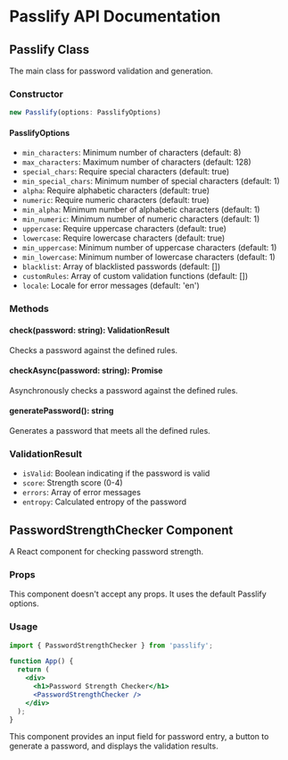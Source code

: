 # Passlify API Documentation

## Passlify Class

The main class for password validation and generation.

### Constructor

```typescript
new Passlify(options: PasslifyOptions)
```

#### PasslifyOptions

- `min_characters`: Minimum number of characters (default: 8)
- `max_characters`: Maximum number of characters (default: 128)
- `special_chars`: Require special characters (default: true)
- `min_special_chars`: Minimum number of special characters (default: 1)
- `alpha`: Require alphabetic characters (default: true)
- `numeric`: Require numeric characters (default: true)
- `min_alpha`: Minimum number of alphabetic characters (default: 1)
- `min_numeric`: Minimum number of numeric characters (default: 1)
- `uppercase`: Require uppercase characters (default: true)
- `lowercase`: Require lowercase characters (default: true)
- `min_uppercase`: Minimum number of uppercase characters (default: 1)
- `min_lowercase`: Minimum number of lowercase characters (default: 1)
- `blacklist`: Array of blacklisted passwords (default: [])
- `customRules`: Array of custom validation functions (default: [])
- `locale`: Locale for error messages (default: 'en')

### Methods

#### check(password: string): ValidationResult

Checks a password against the defined rules.

#### checkAsync(password: string): Promise<ValidationResult>

Asynchronously checks a password against the defined rules.

#### generatePassword(): string

Generates a password that meets all the defined rules.

### ValidationResult

- `isValid`: Boolean indicating if the password is valid
- `score`: Strength score (0-4)
- `errors`: Array of error messages
- `entropy`: Calculated entropy of the password

## PasswordStrengthChecker Component

A React component for checking password strength.

### Props

This component doesn't accept any props. It uses the default Passlify options.

### Usage

```jsx
import { PasswordStrengthChecker } from 'passlify';

function App() {
  return (
    <div>
      <h1>Password Strength Checker</h1>
      <PasswordStrengthChecker />
    </div>
  );
}
```

This component provides an input field for password entry, a button to generate a password, and displays the validation results.